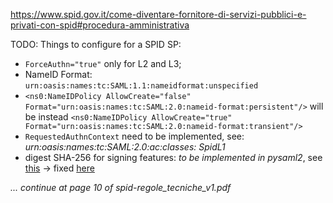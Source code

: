 https://www.spid.gov.it/come-diventare-fornitore-di-servizi-pubblici-e-privati-con-spid#procedura-amministrativa

TODO:
Things to configure for a SPID SP:

- `ForceAuthn="true"` only for L2 and L3;
- NameID Format: `urn:oasis:names:tc:SAML:1.1:nameidformat:unspecified`
- `<ns0:NameIDPolicy AllowCreate="false" Format="urn:oasis:names:tc:SAML:2.0:nameid-format:persistent"/>` will be instead `<ns0:NameIDPolicy AllowCreate="true" Format="urn:oasis:names:tc:SAML:2.0:nameid-format:transient"/>`
- `RequestedAuthnContext` need to be implemented, see: _urn:oasis:names:tc:SAML:2.0:ac:classes: SpidL1_ 
- digest SHA-256 for signing features: *to be implemented in pysaml2*, see [this](https://github.com/IdentityPython/pysaml2/pull/396) -> fixed [here](https://github.com/IdentityPython/pysaml2/pull/597)

 _... continue at page 10 of spid-regole_tecniche_v1.pdf_
